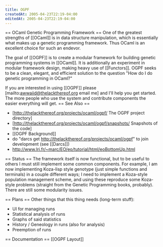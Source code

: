 ```yaml
---
title: OGPF
createdAt: 2005-04-23T22:19-04:00
editedAt: 2005-04-23T22:19-04:00
---
```


== OCaml Genetic Programming Framework ==
One of the greatest strengths of [[OCaml]] is in data structure manipulation, which is essentially what makes up a genetic programming framework. Thus OCaml is an excellent choice for such an endevor.

The goal of [[OGPF]] is to create a modular framework for building genetic programming systems in [[OCaml]]. It is additionally an experiment in modular framework design, making heavy use of [[Functors]]. OGPF seeks to be a clean, elegant, and efficient solution to the question "How do I do genetic programming in OCaml?"

If you are interested in using [[OGPF]] please [mailto:awwaiid@thelackthereof.org email me] and I'll help you get started. The more people who use the system and contribute components the easier everything will get.
== See Also ==
* [http://thelackthereof.org/projects/ocaml/ogpf/ The OGPF project directory]
* [http://thelackthereof.org/projects/ocaml/ogpf/snapshots/ Snapshots of the code]
* [[OGPF Background]]
* do <nowiki> "darcs get http://thelackthereof.org/projects/ocaml/ogpf" </nowiki> to join development (see [[Darcs]])
* http://www.lri.fr/~marc/EO/eo/tutorial/html/eoBottomUp.html

== Status ==
The framework itself is now functional, but to be useful to others I must still implement some common components. For example, I am now implementing Koza-lisp style genotype (just simple functions and terminals) in a couple different ways; I need to implement a Koza-style population management scheme, and using these reproduce some Koza-style problems (straight from the Genetic Programming books, probably). There are still some modularity issues.

== Plans ==
Other things that this thing needs (long-term stuff):
* UI for managing runs
* Statistical analysis of runs
* Graphs of said statistics
* History / Geneology in runs (also for analysis)
* Preemption of runs

== Documentation ==
[[OGPF Layout]]



